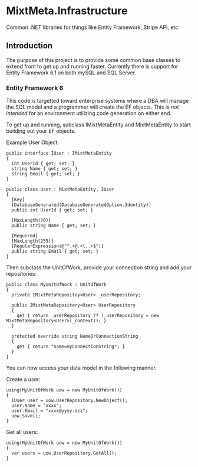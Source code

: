 # MixtMeta.Infrastructure
Common .NET libraries for things like Entity Framework, Stripe API, etc

## Introduction

The purpose of this project is to provide some common base classes to extend from to get up and running faster. Currently 
there is support for Entity Framework 6.1 on both mySQL and SQL Server.

### Entity Framework 6

This code is targetted toward enterprise systems where a DBA will manage the SQL model and a programmer will create the EF
objects. This is _not intended_ for an environment utilizing code generation on either end.

To get up and running, subclass IMixtMetaEntity and MixtMetaEntity to start building out your EF objects.

Example User Object:

    public interface IUser : IMixtMetaEntity
    {
      int UserId { get; set; }
      string Name { get; set; }
      string Email { get; set; }
    }
  
    public class User : MixtMetaEntity, IUser
    {
      [Key]
      [DatabaseGenerated(DatabaseGeneratedOption.Identity)]
      public int UserId { get; set; }
  
      [MaxLength(70)]
      public string Name { get; set; }
  
      [Required]
      [MaxLength(255)]
      [RegularExpression(@"^.+@.+\..+$")]
      public string Email { get; set; }
    }
  
Then subclass the UnitOfWork, provide your connection string and add your repositories:

    public class MyUnitOfWork : UnitOfWork
    {
      private IMixtMetaRepositoy<User> _userRepository;
      
      public IMixtMetaRepository<User> UserRepository
      {
        get { return _userRepository ?? (_userRepository = new MixtMetaRepository<User>(_context)); }
      }

      protected override string NameOrConnectionString
      {
        get { return "name=myConnectionString"; }
      }
    }
    
You can now access your data model in the following manner.

Create a user:

    using(MyUnitOfWork uow = new MyUnitOfWork()) 
    {
      IUser user = uow.UserRepository.NewObject();
      user.Name = "xxxx";
      user.Email = "xxxx@yyyy.zzz";
      uow.Save();
    }
    
Get all users:

    using(MyUnitOfWork uow = new MyUnitOfWork()) 
    {
      var users = uow.UserRepository.GetAll();
    }
